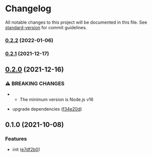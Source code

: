 # Changelog

All notable changes to this project will be documented in this file. See [standard-version](https://github.com/conventional-changelog/standard-version) for commit guidelines.

### [0.2.2](https://github.com/BlackGlory/extra-aspect/compare/v0.2.1...v0.2.2) (2022-01-06)

### [0.2.1](https://github.com/BlackGlory/extra-aspect/compare/v0.2.0...v0.2.1) (2021-12-17)

## [0.2.0](https://github.com/BlackGlory/extra-aspect/compare/v0.1.0...v0.2.0) (2021-12-16)


### ⚠ BREAKING CHANGES

* - The minimum version is Node.js v16

* upgrade dependencies ([f34e20d](https://github.com/BlackGlory/extra-aspect/commit/f34e20df3378fb642c42f336a913c0d5a39bcbc4))

## 0.1.0 (2021-10-08)


### Features

* init ([e7df2b0](https://github.com/BlackGlory/extra-aspect/commit/e7df2b0c973caa669182fe526a908404eaecb561))
